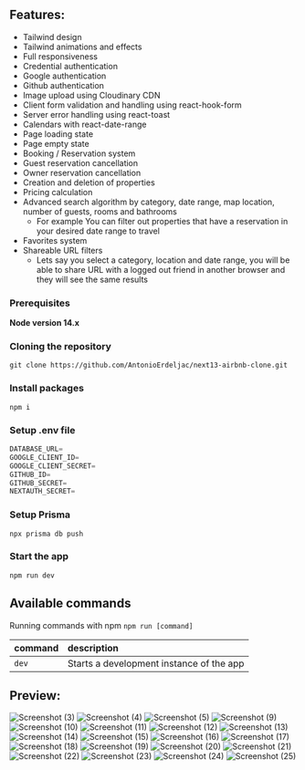 
## Features:

+  Tailwind design
+  Tailwind animations and effects
+  Full responsiveness
+  Credential authentication
+  Google authentication
+  Github authentication
+  Image upload using Cloudinary CDN
+  Client form validation and handling using react-hook-form
+  Server error handling using react-toast
+  Calendars with react-date-range
+  Page loading state
+  Page empty state
+  Booking / Reservation system
+  Guest reservation cancellation
+  Owner reservation cancellation
+  Creation and deletion of properties
+  Pricing calculation
+  Advanced search algorithm by category, date range, map location, number of guests, rooms and bathrooms
    -  For example You can filter out properties that have a reservation in your desired date range to travel
+  Favorites system
+  Shareable URL filters
    - Lets say you select a category, location and date range, you will be able to share URL with a logged out friend in another browser and they will see the same results


### Prerequisites

**Node version 14.x**

### Cloning the repository

```shell
git clone https://github.com/AntonioErdeljac/next13-airbnb-clone.git
```

### Install packages

```shell
npm i
```

### Setup .env file


```js
DATABASE_URL=
GOOGLE_CLIENT_ID=
GOOGLE_CLIENT_SECRET=
GITHUB_ID=
GITHUB_SECRET=
NEXTAUTH_SECRET=
```

### Setup Prisma

```shell
npx prisma db push

```

### Start the app

```shell
npm run dev
```

## Available commands

Running commands with npm `npm run [command]`

| command         | description                              |
| :-------------- | :--------------------------------------- |
| `dev`           | Starts a development instance of the app |



## Preview:


![Screenshot (3)](https://github.com/aressss1/airbnbb-clone/assets/127649710/a76b3d6d-567f-45af-8a0a-ed66d53fcbac)
![Screenshot (4)](https://github.com/aressss1/airbnbb-clone/assets/127649710/49190682-9b2d-45e6-a913-ed5925b24d2c)
![Screenshot (5)](https://github.com/aressss1/airbnbb-clone/assets/127649710/68625b53-fe1c-4ed0-a0d8-f76d3d174f4b)
![Screenshot (9)](https://github.com/aressss1/airbnbb-clone/assets/127649710/1fd69d81-71d5-4924-92b7-397ef6ee97a0)
![Screenshot (10)](https://github.com/aressss1/airbnbb-clone/assets/127649710/a95f1550-55c3-4650-ac1f-601f106ccfad)
![Screenshot (11)](https://github.com/aressss1/airbnbb-clone/assets/127649710/2f16d76b-dcfe-44d4-b9f4-c4c17589f696)
![Screenshot (12)](https://github.com/aressss1/airbnbb-clone/assets/127649710/f1a243c4-640b-4a31-a061-d79ab702ca94)
![Screenshot (13)](https://github.com/aressss1/airbnbb-clone/assets/127649710/88fc7a17-1d61-48aa-ba47-873bfef5c5ac)
![Screenshot (14)](https://github.com/aressss1/airbnbb-clone/assets/127649710/61b9a444-0c2b-429a-808e-999f060d28c8)
![Screenshot (15)](https://github.com/aressss1/airbnbb-clone/assets/127649710/ec5cc73f-63aa-44eb-816a-429eaa23dcff)
![Screenshot (16)](https://github.com/aressss1/airbnbb-clone/assets/127649710/2683488b-4b60-41ca-af8d-9cf91b3818dc)
![Screenshot (17)](https://github.com/aressss1/airbnbb-clone/assets/127649710/47ebab4c-99bf-4c64-9e5a-c27da4d3ccab)
![Screenshot (18)](https://github.com/aressss1/airbnbb-clone/assets/127649710/906526d8-a5cf-40b6-8ab4-f32a1ce2b425)
![Screenshot (19)](https://github.com/aressss1/airbnbb-clone/assets/127649710/c28598c1-5886-4874-ad2d-e437b275d4aa)
![Screenshot (20)](https://github.com/aressss1/airbnbb-clone/assets/127649710/89b00715-529a-4dc3-b693-ac09fa631d6f)
![Screenshot (21)](https://github.com/aressss1/airbnbb-clone/assets/127649710/33788dd1-d339-469b-b5bc-1cd707ae8ff8)
![Screenshot (22)](https://github.com/aressss1/airbnbb-clone/assets/127649710/97614959-1e1f-48a6-a964-38c30af7e727)
![Screenshot (23)](https://github.com/aressss1/airbnbb-clone/assets/127649710/3beaa12e-9564-435a-aa41-e3afe99940a6)
![Screenshot (24)](https://github.com/aressss1/airbnbb-clone/assets/127649710/34794dd0-3d94-46a4-ab89-efbad59bd99e)
![Screenshot (25)](https://github.com/aressss1/airbnbb-clone/assets/127649710/eac402c5-f0cb-4edc-967b-fdea5402c1e0)
